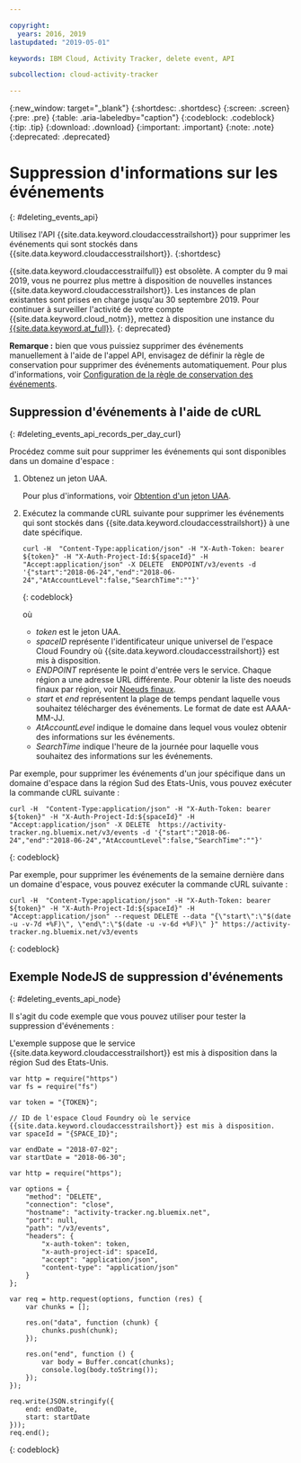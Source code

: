 ```yaml
---

copyright:
  years: 2016, 2019
lastupdated: "2019-05-01"

keywords: IBM Cloud, Activity Tracker, delete event, API

subcollection: cloud-activity-tracker

---
```


{:new_window: target="_blank"}
{:shortdesc: .shortdesc}
{:screen: .screen}
{:pre: .pre}
{:table: .aria-labeledby="caption"}
{:codeblock: .codeblock}
{:tip: .tip}
{:download: .download}
{:important: .important}
{:note: .note}
{:deprecated: .deprecated}


# Suppression d'informations sur les événements
{: #deleting_events_api}

Utilisez l'API {{site.data.keyword.cloudaccesstrailshort}} pour supprimer les événements qui sont stockés dans {{site.data.keyword.cloudaccesstrailshort}}.
{:shortdesc}

{{site.data.keyword.cloudaccesstrailfull}} est obsolète. A compter du 9 mai 2019, vous ne pourrez plus mettre à disposition de nouvelles instances {{site.data.keyword.cloudaccesstrailshort}}. Les instances de plan existantes sont prises en charge jusqu'au 30 septembre 2019. Pour continuer à surveiller l'activité de votre compte {{site.data.keyword.cloud_notm}}, mettez à disposition une instance du [{{site.data.keyword.at_full}}](/docs/services/Activity-Tracker-with-LogDNA?topic=logdnaat-getting-started#getting-started).
{: deprecated}

**Remarque :** bien que vous puissiez supprimer des événements manuellement à l'aide de l'appel API, envisagez de définir la règle de conservation pour supprimer des événements automatiquement. Pour plus d'informations, voir [Configuration de la règle de conservation des événements](/docs/services/cloud-activity-tracker/how-to?topic=cloud-activity-tracker-configuring_retention_policy#configuring_retention_policy).

## Suppression d'événements à l'aide de cURL
{: #deleting_events_api_records_per_day_curl}

Procédez comme suit pour supprimer les événements qui sont disponibles dans un domaine d'espace :

1. Obtenez un jeton UAA.

    Pour plus d'informations, voir [Obtention d'un jeton UAA](/docs/services/cloud-activity-tracker/reference?topic=cloud-activity-tracker-auth_uaa#auth_uaa).

2. Exécutez la commande cURL suivante pour supprimer les événements qui sont stockés dans {{site.data.keyword.cloudaccesstrailshort}} à une date spécifique.

    ```
    curl -H  "Content-Type:application/json" -H "X-Auth-Token: bearer ${token}" -H "X-Auth-Project-Id:${spaceId}" -H "Accept:application/json" -X DELETE  ENDPOINT/v3/events -d '{"start":"2018-06-24","end":"2018-06-24","AtAccountLevel":false,"SearchTime":""}'
    ```
    {: codeblock}

    où

    * *token* est le jeton UAA.
    * *spaceID* représente l'identificateur unique universel de l'espace Cloud Foundry où {{site.data.keyword.cloudaccesstrailshort}} est mis à disposition.
    * *ENDPOINT* représente le point d'entrée vers le service. Chaque région a une adresse URL différente. Pour obtenir la liste des noeuds finaux par région, voir [Noeuds finaux](/docs/services/cloud-activity-tracker/reference?topic=cloud-activity-tracker-ref_endpoints#api_endpoints).
    * *start* et *end* représentent la plage de temps pendant laquelle vous souhaitez télécharger des événements. Le format de date est AAAA-MM-JJ. 
    * *AtAccountLevel* indique le domaine dans lequel vous voulez obtenir des informations sur les événements.
    * *SearchTime* indique l'heure de la journée pour laquelle vous souhaitez des informations sur les événements.


Par exemple, pour supprimer les événements d'un jour spécifique dans un domaine d'espace dans la région Sud des Etats-Unis, vous pouvez exécuter la commande cURL suivante :

```
curl -H  "Content-Type:application/json" -H "X-Auth-Token: bearer ${token}" -H "X-Auth-Project-Id:${spaceId}" -H "Accept:application/json" -X DELETE  https://activity-tracker.ng.bluemix.net/v3/events -d '{"start":"2018-06-24","end":"2018-06-24","AtAccountLevel":false,"SearchTime":""}'
```
{: codeblock}

Par exemple, pour supprimer les événements de la semaine dernière dans un domaine d'espace, vous pouvez exécuter la commande cURL suivante :

```
curl -H  "Content-Type:application/json" -H "X-Auth-Token: bearer ${token}" -H "X-Auth-Project-Id:${spaceId}" -H "Accept:application/json" --request DELETE --data "{\"start\":\"$(date -u -v-7d +%F)\", \"end\":\"$(date -u -v-6d +%F)\" }" https://activity-tracker.ng.bluemix.net/v3/events
```
{: codeblock}


## Exemple NodeJS de suppression d'événements
{: #deleting_events_api_node}

Il s'agit du code exemple que vous pouvez utiliser pour tester la suppression d'événements :

L'exemple suppose que le service {{site.data.keyword.cloudaccesstrailshort}} est mis à disposition dans la région Sud des Etats-Unis. 

```
var http = require("https")
var fs = require("fs")

var token = "{TOKEN}";

// ID de l'espace Cloud Foundry où le service {{site.data.keyword.cloudaccesstrailshort}} est mis à disposition.
var spaceId = "{SPACE_ID}";

var endDate = "2018-07-02";
var startDate = "2018-06-30";

var http = require("https");

var options = {
    "method": "DELETE",
    "connection": "close",
    "hostname": "activity-tracker.ng.bluemix.net",
    "port": null,
    "path": "/v3/events",
    "headers": {
        "x-auth-token": token,
        "x-auth-project-id": spaceId,
        "accept": "application/json",
        "content-type": "application/json"
    }
};

var req = http.request(options, function (res) {
    var chunks = [];

    res.on("data", function (chunk) {
        chunks.push(chunk);
    });

    res.on("end", function () {
        var body = Buffer.concat(chunks);
        console.log(body.toString());
    });
});

req.write(JSON.stringify({
    end: endDate,
    start: startDate
}));
req.end();
```
{: codeblock}


